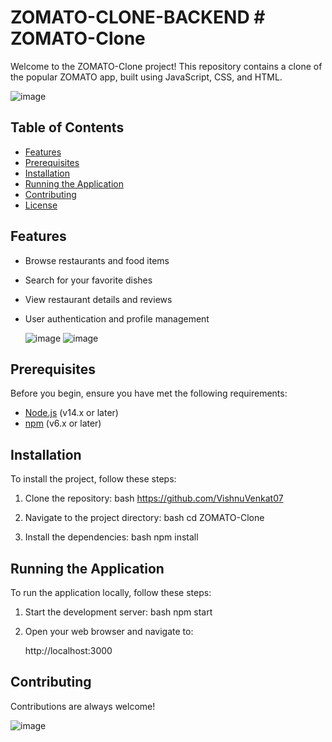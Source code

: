 # ZOMATO-CLONE-BACKEND # ZOMATO-Clone

Welcome to the ZOMATO-Clone project! This repository contains a clone of the popular ZOMATO app, built using JavaScript, CSS, and HTML.


![image](https://github.com/user-attachments/assets/8b89e577-566c-4617-8314-8311eaf54984)


## Table of Contents

- [Features](#features)
- [Prerequisites](#prerequisites)
- [Installation](#installation)
- [Running the Application](#running-the-application)
- [Contributing](#contributing)
- [License](#license)

## Features

- Browse restaurants and food items
- Search for your favorite dishes
- View restaurant details and reviews
- User authentication and profile management

  ![image](https://github.com/user-attachments/assets/b321b829-2ac6-4b56-8e45-01dbfb896415)
  ![image](https://github.com/user-attachments/assets/9776ae7f-5017-4142-85b6-72b78cade87d)



## Prerequisites

Before you begin, ensure you have met the following requirements:

- [Node.js](https://nodejs.org/en/) (v14.x or later)
- [npm](https://www.npmjs.com/) (v6.x or later)

## Installation

To install the project, follow these steps:

1. Clone the repository:
   bash
   https://github.com/VishnuVenkat07
   

2. Navigate to the project directory:
   bash
   cd ZOMATO-Clone
   

3. Install the dependencies:
   bash
   npm install
   

## Running the Application

To run the application locally, follow these steps:

1. Start the development server:
   bash
   npm start
   

2. Open your web browser and navigate to:
   
   http://localhost:3000
   

## Contributing

Contributions are always welcome!

![image](https://github.com/user-attachments/assets/3a203ecd-1825-4bf3-b21b-eb80b97b241f)
